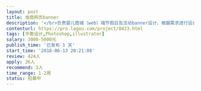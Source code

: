 ```yaml
---                
layout: post       
title: 电商网页banner           
description: '</br>负责婴儿商城（web）端节假日及活动banner设计，根据需求进行设计，并能按时按量提交。每周能保证一定的产出量</br>'     
contenturl: https://pro.lagou.com/project/8423.html      
tags: [平面设计,Photoshop,illustrator]            
salary: 3000-5000元          
publish_time: '已发布 1 天'         
start_time: '2018-06-13 20:21:08'           
review: 424人                   
apply: 26人                   
recommend: 3人                   
time_range: 1-2周              
status: 招募中                  
---                 
```

